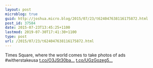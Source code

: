 ```yaml
---
layout: post
microblog: true
guid: http://joshua.micro.blog/2015/07/23/t624047638116175872.html
post_id: 37584
date: 2015-07-23T13:45:25+1100
lastmod: 2019-07-30T17:41:30+1100
type: post
url: /2015/07/23/t624047638116175872.html
---
```

Times Square, where the world comes to take photos of ads #witherstakeusa [t.co/O3JSt30ba...](http://t.co/O3JSt30baq) [t.co/UGzGozeg5...](http://t.co/UGzGozeg5e)
